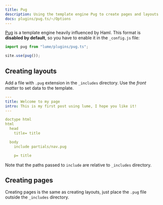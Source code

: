 ```yaml
---
title: Pug
description: Using the template engine Pug to create pages and layouts
docs: plugins/pug.ts/~/Options
---
```


[Pug](https://pugjs.org/) is a template engine heavily influenced by Haml. This
format is **disabled by default**, so you have to enable it in the `_config.js`
file:

```js
import pug from "lume/plugins/pug.ts";

site.use(pug());
```

## Creating layouts

Add a file with `.pug` extension in the `_includes` directory. Use the _front
matter_ to set data to the template.

```yml
---
title: Welcome to my page
intro: This is my first post using lume, I hope you like it!
---

doctype html
html
  head
    title= title

  body
    include partials/nav.pug

    p= title
```

Note that the paths passed to `include` are relative to `_includes` directory.

## Creating pages

Creating pages is the same as creating layouts, just place the `.pug` file
outside the `_includes` directory.
